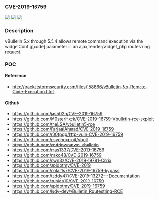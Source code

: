 ### [CVE-2019-16759](https://cve.mitre.org/cgi-bin/cvename.cgi?name=CVE-2019-16759)
![](https://img.shields.io/static/v1?label=Product&message=n%2Fa&color=blue)
![](https://img.shields.io/static/v1?label=Version&message=n%2Fa&color=blue)
![](https://img.shields.io/static/v1?label=Vulnerability&message=n%2Fa&color=brighgreen)

### Description

vBulletin 5.x through 5.5.4 allows remote command execution via the widgetConfig[code] parameter in an ajax/render/widget_php routestring request.

### POC

#### Reference
- http://packetstormsecurity.com/files/158866/vBulletin-5.x-Remote-Code-Execution.html

#### Github
- https://github.com/jas502n/CVE-2019-16759
- https://github.com/M0sterHxck/CVE-2019-16759-Vbulletin-rce-exploit
- https://github.com/theLSA/vbulletin5-rce
- https://github.com/FarjaalAhmad/CVE-2019-16759
- https://github.com/r00tpgp/http-vuln-CVE-2019-16759
- https://github.com/psychoxploit/vbull
- https://github.com/andripwn/pwn-vbulletin
- https://github.com/mas1337/CVE-2019-16759
- https://github.com/nako48/CVE-2019-16759
- https://github.com/pwn3z/CVE-2019-19781-Citrix
- https://github.com/apidotmy/CVE-2019
- https://github.com/polar1s7/CVE-2019-16759-bypass
- https://github.com/teddy47/CVE-2019-13272---Documentation
- https://github.com/sunian19/CVE-2019-16759
- https://github.com/apidotmy/CVE-2019-16759
- https://github.com/ludy-dev/vBulletin_Routestring-RCE

